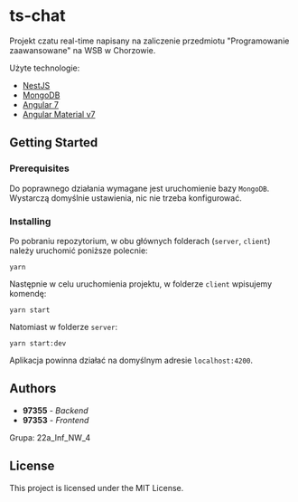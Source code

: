 
# ts-chat

Projekt czatu real-time napisany na zaliczenie przedmiotu "Programowanie zaawansowane" na WSB w Chorzowie.

Użyte technologie: 
* [NestJS](https://nestjs.com/)
* [MongoDB](https://www.mongodb.com/)
* [Angular 7](https://angular.io/)
* [Angular Material v7](https://v7.material.angular.io/)

## Getting Started

### Prerequisites

Do poprawnego działania wymagane jest uruchomienie bazy `MongoDB`. Wystarczą domyślnie ustawienia, nic nie trzeba konfigurować.

### Installing

Po pobraniu repozytorium, w obu głównych folderach (`server`, `client`) należy uruchomić poniższe polecnie:

```
yarn
```

Następnie w celu uruchomienia projektu, w folderze `client` wpisujemy komendę:

```
yarn start
```

Natomiast w folderze `server`:

```
yarn start:dev
```

Aplikacja powinna działać na domyślnym adresie `localhost:4200`.

## Authors

* **97355** - *Backend*
* **97353** - *Frontend*

Grupa: 22a_Inf_NW_4

## License

This project is licensed under the MIT License.
